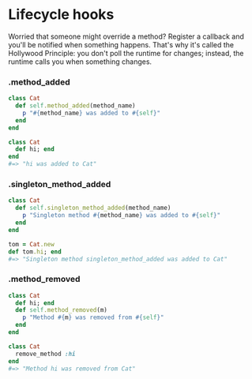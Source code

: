 # Lifecycle hooks

Worried that someone might override a method? Register a callback and you'll be notified when something happens.
That's why it's called the Hollywood Principle: you don't poll the runtime for changes; instead, the runtime calls you
when something changes.

### .method_added

```ruby
class Cat
  def self.method_added(method_name)
    p "#{method_name} was added to #{self}"
  end
end

class Cat
  def hi; end
end
#=> "hi was added to Cat"
```

### .singleton_method_added

```ruby
class Cat
  def self.singleton_method_added(method_name)
    p "Singleton method #{method_name} was added to #{self}"
  end
end

tom = Cat.new
def tom.hi; end
#=> "Singleton method singleton_method_added was added to Cat"
```

### .method_removed

```ruby
class Cat
  def hi; end
  def self.method_removed(m)
    p "Method #{m} was removed from #{self}"
  end
end

class Cat
  remove_method :hi
end
#=> "Method hi was removed from Cat"
```
